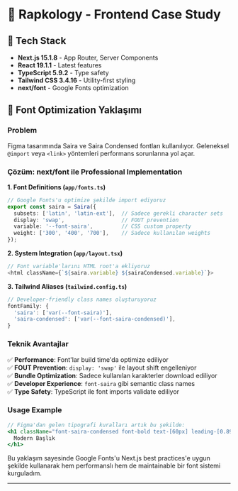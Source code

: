 # 🎵 Rapkology - Frontend Case Study

## 🚀 Tech Stack

- **Next.js 15.1.8** - App Router, Server Components
- **React 19.1.1** - Latest features  
- **TypeScript 5.9.2** - Type safety
- **Tailwind CSS 3.4.16** - Utility-first styling
- **next/font** - Google Fonts optimization

## 📝 Font Optimization Yaklaşımı

### Problem
Figma tasarımında Saira ve Saira Condensed fontları kullanılıyor. Geleneksel `@import` veya `<link>` yöntemleri performans sorunlarına yol açar.

### Çözüm: next/font ile Professional Implementation

**1. Font Definitions (`app/fonts.ts`)**
```typescript
// Google Fonts'u optimize şekilde import ediyoruz
export const saira = Saira({
  subsets: ['latin', 'latin-ext'],  // Sadece gerekli character sets
  display: 'swap',                  // FOUT prevention
  variable: '--font-saira',         // CSS custom property
  weight: ['300', '400', '700'],    // Sadece kullanılan weights
});
```

**2. System Integration (`app/layout.tsx`)**
```typescript
// Font variable'larını HTML root'a ekliyoruz
<html className={`${saira.variable} ${sairaCondensed.variable}`}>
```

**3. Tailwind Aliases (`tailwind.config.ts`)**
```typescript
// Developer-friendly class names oluşturuyoruz
fontFamily: {
  'saira': ['var(--font-saira)'],
  'saira-condensed': ['var(--font-saira-condensed)'],
}
```

### Teknik Avantajlar

✅ **Performance**: Font'lar build time'da optimize ediliyor  
✅ **FOUT Prevention**: `display: 'swap'` ile layout shift engelleniyor  
✅ **Bundle Optimization**: Sadece kullanılan karakterler download ediliyor  
✅ **Developer Experience**: `font-saira` gibi semantic class names  
✅ **Type Safety**: TypeScript ile font imports validate ediliyor  

### Usage Example
```jsx
// Figma'dan gelen tipografi kuralları artık bu şekilde:
<h1 className="font-saira-condensed font-bold text-[60px] leading-[0.89]">
  Modern Başlık
</h1>
```

Bu yaklaşım sayesinde Google Fonts'u Next.js best practices'e uygun şekilde kullanarak hem performanslı hem de maintainable bir font sistemi kurguladım.

---

